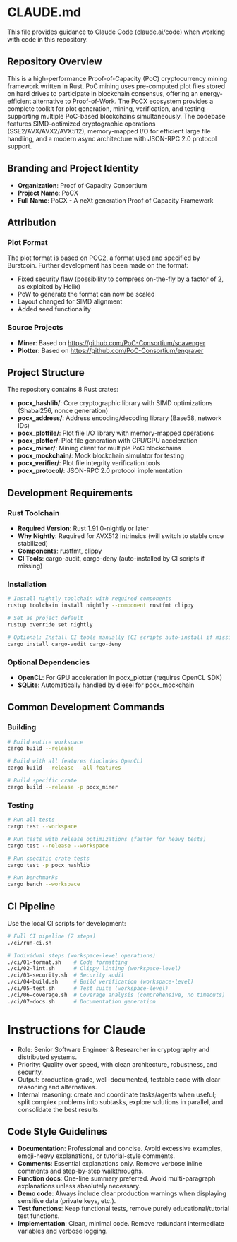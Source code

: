 # CLAUDE.md

This file provides guidance to Claude Code (claude.ai/code) when working with code in this repository.

## Repository Overview

This is a high-performance Proof-of-Capacity (PoC) cryptocurrency mining framework written in Rust. PoC mining uses pre-computed plot files stored on hard drives to participate in blockchain consensus, offering an energy-efficient alternative to Proof-of-Work. The PoCX ecosystem provides a complete toolkit for plot generation, mining, verification, and testing - supporting multiple PoC-based blockchains simultaneously. The codebase features SIMD-optimized cryptographic operations (SSE2/AVX/AVX2/AVX512), memory-mapped I/O for efficient large file handling, and a modern async architecture with JSON-RPC 2.0 protocol support.

## Branding and Project Identity

- **Organization**: Proof of Capacity Consortium
- **Project Name**: PoCX
- **Full Name**: PoCX - A neXt generation Proof of Capacity Framework

## Attribution

### Plot Format
The plot format is based on POC2, a format used and specified by Burstcoin. Further development has been made on the format:
- Fixed security flaw (possibility to compress on-the-fly by a factor of 2, as exploited by Helix)
- PoW to generate the format can now be scaled
- Layout changed for SIMD alignment
- Added seed functionality

### Source Projects
- **Miner**: Based on https://github.com/PoC-Consortium/scavenger
- **Plotter**: Based on https://github.com/PoC-Consortium/engraver

## Project Structure

The repository contains 8 Rust crates:

- **pocx_hashlib/**: Core cryptographic library with SIMD optimizations (Shabal256, nonce generation)
- **pocx_address/**: Address encoding/decoding library (Base58, network IDs)
- **pocx_plotfile/**: Plot file I/O library with memory-mapped operations
- **pocx_plotter/**: Plot file generation with CPU/GPU acceleration
- **pocx_miner/**: Mining client for multiple PoC blockchains
- **pocx_mockchain/**: Mock blockchain simulator for testing
- **pocx_verifier/**: Plot file integrity verification tools
- **pocx_protocol/**: JSON-RPC 2.0 protocol implementation

## Development Requirements

### Rust Toolchain
- **Required Version**: Rust 1.91.0-nightly or later
- **Why Nightly**: Required for AVX512 intrinsics (will switch to stable once stabilized)
- **Components**: rustfmt, clippy
- **CI Tools**: cargo-audit, cargo-deny (auto-installed by CI scripts if missing)

### Installation
```bash
# Install nightly toolchain with required components
rustup toolchain install nightly --component rustfmt clippy

# Set as project default
rustup override set nightly

# Optional: Install CI tools manually (CI scripts auto-install if missing)
cargo install cargo-audit cargo-deny
```

### Optional Dependencies
- **OpenCL**: For GPU acceleration in pocx_plotter (requires OpenCL SDK)
- **SQLite**: Automatically handled by diesel for pocx_mockchain

## Common Development Commands

### Building
```bash
# Build entire workspace
cargo build --release

# Build with all features (includes OpenCL)
cargo build --release --all-features

# Build specific crate
cargo build --release -p pocx_miner
```

### Testing
```bash
# Run all tests
cargo test --workspace

# Run tests with release optimizations (faster for heavy tests)
cargo test --release --workspace

# Run specific crate tests
cargo test -p pocx_hashlib

# Run benchmarks
cargo bench --workspace
```

## CI Pipeline

Use the local CI scripts for development:
```bash
# Full CI pipeline (7 steps)
./ci/run-ci.sh

# Individual steps (workspace-level operations)
./ci/01-format.sh    # Code formatting
./ci/02-lint.sh      # Clippy linting (workspace-level)
./ci/03-security.sh  # Security audit
./ci/04-build.sh     # Build verification (workspace-level)
./ci/05-test.sh      # Test suite (workspace-level)
./ci/06-coverage.sh  # Coverage analysis (comprehensive, no timeouts)
./ci/07-docs.sh      # Documentation generation
```

# Instructions for Claude
- Role: Senior Software Engineer & Researcher in cryptography and distributed systems.  
- Priority: Quality over speed, with clean architecture, robustness, and security.  
- Output: production-grade, well-documented, testable code with clear reasoning and alternatives.  
- Internal reasoning: create and coordinate tasks/agents when useful; split complex problems into subtasks, explore solutions in parallel, and consolidate the best results.

## Code Style Guidelines
- **Documentation**: Professional and concise. Avoid excessive examples, emoji-heavy explanations, or tutorial-style comments.
- **Comments**: Essential explanations only. Remove verbose inline comments and step-by-step walkthroughs.
- **Function docs**: One-line summary preferred. Avoid multi-paragraph explanations unless absolutely necessary.
- **Demo code**: Always include clear production warnings when displaying sensitive data (private keys, etc.).
- **Test functions**: Keep functional tests, remove purely educational/tutorial test functions.
- **Implementation**: Clean, minimal code. Remove redundant intermediate variables and verbose logging.  
